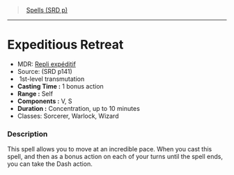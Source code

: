 ﻿---
!SpellItem
Name: Expeditious Retreat
AltName: '[Repli expéditif](hd_spells_repli_expeditif.md)'
Type: transmutation
Level: 1
CastingTime: 1 bonus action
Range: Self
Components: V, S
Duration: Concentration, up to 10 minutes
Classes: Sorcerer, Warlock, Wizard
Family: SpellVO
Source: (SRD p141)
Id: spells_vo.md#expeditious-retreat
ParentLink: spells_vo.md#spells-srd-p
ParentName: Spells (SRD p)
NameLevel: 1
Attributes:
  Name: Expeditious Retreat
  Markdown: >+
    # <!--Name-->Expeditious Retreat<!--/Name-->


    - MDR: <!--AltName-->[Repli expéditif](hd_spells_repli_expeditif.md)<!--/AltName-->

    - Source: <!--Source-->(SRD p141)<!--/Source-->

    -  <!--Level-->1<!--/Level-->st-level <!--Type-->transmutation<!--/Type-->

    - **Casting Time :** <!--CastingTime-->1 bonus action<!--/CastingTime-->

    - **Range :** <!--Range-->Self<!--/Range-->

    - **Components :** <!--Components-->V, S<!--/Components-->

    - **Duration :** <!--Duration-->Concentration, up to 10 minutes<!--/Duration-->

    - Classes: <!--Classes-->Sorcerer, Warlock, Wizard<!--/Classes-->


    ### Description


    This spell allows you to move at an incredible pace. When you cast this spell, and then as a bonus action on each of your turns until the spell ends, you can take the Dash action.

  AltName: '[Repli expéditif](hd_spells_repli_expeditif.md)'
  Source: (SRD p141)
  Level: 1
  Type: transmutation
  CastingTime: 1 bonus action
  Range: Self
  Components: V, S
  Duration: Concentration, up to 10 minutes
  Classes: Sorcerer, Warlock, Wizard
AttributesDictionary: >+
  Name: Expeditious Retreat

  Markdown: >+

    # <!--Name-->Expeditious Retreat<!--/Name-->





    - MDR: <!--AltName-->[Repli expéditif](hd_spells_repli_expeditif.md)<!--/AltName-->



    - Source: <!--Source-->(SRD p141)<!--/Source-->



    -  <!--Level-->1<!--/Level-->st-level <!--Type-->transmutation<!--/Type-->



    - **Casting Time :** <!--CastingTime-->1 bonus action<!--/CastingTime-->



    - **Range :** <!--Range-->Self<!--/Range-->



    - **Components :** <!--Components-->V, S<!--/Components-->



    - **Duration :** <!--Duration-->Concentration, up to 10 minutes<!--/Duration-->



    - Classes: <!--Classes-->Sorcerer, Warlock, Wizard<!--/Classes-->





    ### Description





    This spell allows you to move at an incredible pace. When you cast this spell, and then as a bonus action on each of your turns until the spell ends, you can take the Dash action.



  AltName: '[Repli expéditif](hd_spells_repli_expeditif.md)'

  Source: (SRD p141)

  Level: 1

  Type: transmutation

  CastingTime: 1 bonus action

  Range: Self

  Components: V, S

  Duration: Concentration, up to 10 minutes

  Classes: Sorcerer, Warlock, Wizard

---
> [Spells (SRD p)](srd_spells.md)

---

# Expeditious Retreat

- MDR: [Repli expéditif](hd_spells_repli_expeditif.md)
- Source: (SRD p141)
-  1st-level transmutation
- **Casting Time :** 1 bonus action
- **Range :** Self
- **Components :** V, S
- **Duration :** Concentration, up to 10 minutes
- Classes: Sorcerer, Warlock, Wizard

### Description

This spell allows you to move at an incredible pace. When you cast this spell, and then as a bonus action on each of your turns until the spell ends, you can take the Dash action.

